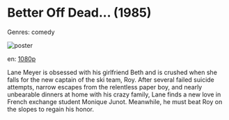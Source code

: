 # Better Off Dead... (1985)

Genres: comedy

![poster](http://image.tmdb.org/t/p/w500/wNzTq6J7hZskFIAeVAi5xZX8Dye.jpg)

en:
  [1080p](magnet:?xt=urn:btih:EE23B086ACFCED4AE6141039A65ACC0CBE68E4ED&tr=udp://glotorrents.pw:6969/announce&tr=udp://tracker.opentrackr.org:1337/announce&tr=udp://torrent.gresille.org:80/announce&tr=udp://tracker.openbittorrent.com:80&tr=udp://tracker.coppersurfer.tk:6969&tr=udp://tracker.leechers-paradise.org:6969&tr=udp://p4p.arenabg.ch:1337&tr=udp://tracker.internetwarriors.net:1337)
  


Lane Meyer is obsessed with his girlfriend Beth and is crushed when she falls for the new captain of the ski team, Roy. After several failed suicide attempts, narrow escapes from the relentless paper boy, and nearly unbearable dinners at home with his crazy family, Lane finds a new love in French exchange student Monique Junot. Meanwhile, he must beat Roy on the slopes to regain his honor.